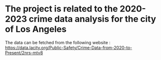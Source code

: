# The project is related to the 2020-2023 crime data analysis for the city of Los Angeles
The data can be fetched from the following website : https://data.lacity.org/Public-Safety/Crime-Data-from-2020-to-Present/2nrs-mtv8